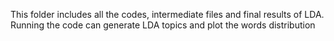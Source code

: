 This folder includes all the codes, intermediate files and final results of LDA.
Running the code can generate LDA topics and plot the words distribution

